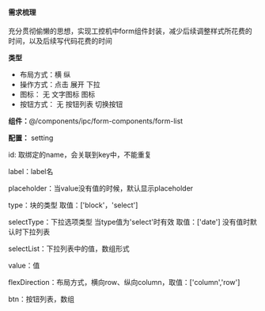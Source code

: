#### 需求梳理

充分贯彻偷懒的思想，实现工控机中form组件封装，减少后续调整样式所花费的时间，以及后续写代码花费的时间

**类型**

- 布局方式：横   纵
- 操作方式：点击  展开  下拉
- 图标： 无  文字图标 图标
- 按钮方式： 无   按钮列表  切换按钮

**组件：**@/components/ipc/form-components/form-list

**配置：** setting

id: 取绑定的name，会关联到key中，不能重复

label：label名

placeholder：当value没有值的时候，默认显示placeholder

type：块的类型  取值：['block'，'select']

selectType：下拉选项类型  当type值为'select'时有效 取值：['date']  没有值时默认时下拉列表

selectList：下拉列表中的值，数组形式

value：值

flexDirection：布局方式，横向row、纵向column，取值：['column','row']

btn：按钮列表，数组